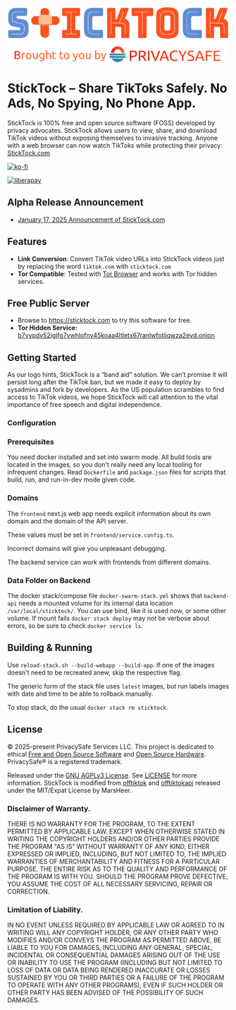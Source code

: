 <p align="center">
  <a href="https://sticktock.com"><img src="./sticktock-logos/sticktock-wordmark.svg" width="500" height="auto" /></a>
</p>

# StickTock &ndash; Share TikToks Safely. No Ads, No Spying, No Phone App.

StickTock is 100% free and open source software (FOSS) developed by privacy advocates. StickTock allows users to view, share, and download TikTok videos without exposing themselves to invasive tracking. Anyone with a web browser can now watch TikToks while protecting their privacy: [StickTock.com](https://sticktock.com)

[![ko-fi](https://ko-fi.com/img/githubbutton_sm.svg)](https://ko-fi.com/R6R1194HN7)

[![liberapay](https://liberapay.com/assets/widgets/donate.svg)](https://liberapay.com/PrivacySafe/donate)

## Alpha Release Announcement

* [January 17, 2025 Announcement of StickTock.com](
https://bitsontape.com/sticktock-share-tiktok-videos)

## Features

- **Link Conversion**: Convert TikTok video URLs into StickTock videos just by replacing the word `tiktok.com` with `sticktock.com`
- **Tor Compatible**: Tested with [Tor Browser](https://torproject.org/download) and works with Tor hidden services.

## Free Public Server

* Browse to https://sticktock.com to try this software for free.
* **Tor Hidden Service:** [b7vypdv52igjfg7vwhlofny45koaa4ltletx67ranlwfotiiqwza2eyd.onion](http://b7vypdv52igjfg7vwhlofny45koaa4ltletx67ranlwfotiiqwza2eyd.onion)

## Getting Started

As our logo hints, StickTock is a “band aid” solution. We can’t promise it will persist long after the TikTok ban, but we made it easy to deploy by sysadmins and fork by developers. As the US population scrambles to find access to TikTok videos, we hope StickTock will call attention to the vital importance of free speech and digital independence.

### Configuration

### Prerequisites

You need docker installed and set into swarm mode. All build tools are located in the images, so you don't really need any local tooling for infrequent changes. Read `Dockerfile` and `package.json` files for scripts that build, run, and run-in-dev mode given code.

### Domains

The `frontend` next.js web app needs explicit information about its own domain and the domain of the API server.

These values must be set in `frontend/service.config.ts`.

Incorrect domains will give you unpleasant debugging.

The backend service can work with frontends from different domains.

### Data Folder on Backend

The docker stack/compose file `docker-swarm-stack.yml` shows that `backend-api` needs a mounted volume for its internal data location `/var/local/sticktock/`. You can use bind, like it is used now, or some other volume. If mount fails `docker stack deploy` may not be verbose about errors, so be sure to check `docker service ls`.

## Building &amp; Running

Use `reload-stack.sh --build-webapp --build-app`. If one of the images doesn't need to be recreated anew, skip the respective flag.

The generic form of the stack file uses `latest` images, but run labels images with date and time to be able to rollback manually.

To stop stack, do the usual `docker stack rm sticktock`.

## License
© 2025-present PrivacySafe Services LLC. This project is dedicated to ethical <a href="https://fsf.org" target="_blank" rel="noreferrer noopener">Free and Open Source Software</a> and <a href="https://oshwa.org" target="_blank" rel="noreferrer noopener">Open Source Hardware</a>. PrivacySafe® is a registered trademark.

Released under the [GNU AGPLv3 License](LICENSE). See [LICENSE](LICENSE) for more information. StickTock is modified from [offtiktok](https://github.com/MarsHeer/offtiktok) and [offtiktokapi](https://github.com/MarsHeer/offtiktokapi) released under the MIT/Expat License by MarsHeer.

### Disclaimer of Warranty.

THERE IS NO WARRANTY FOR THE PROGRAM, TO THE EXTENT PERMITTED BY
APPLICABLE LAW.  EXCEPT WHEN OTHERWISE STATED IN WRITING THE COPYRIGHT
HOLDERS AND/OR OTHER PARTIES PROVIDE THE PROGRAM "AS IS" WITHOUT WARRANTY
OF ANY KIND, EITHER EXPRESSED OR IMPLIED, INCLUDING, BUT NOT LIMITED TO,
THE IMPLIED WARRANTIES OF MERCHANTABILITY AND FITNESS FOR A PARTICULAR
PURPOSE.  THE ENTIRE RISK AS TO THE QUALITY AND PERFORMANCE OF THE PROGRAM
IS WITH YOU.  SHOULD THE PROGRAM PROVE DEFECTIVE, YOU ASSUME THE COST OF
ALL NECESSARY SERVICING, REPAIR OR CORRECTION.

### Limitation of Liability.

IN NO EVENT UNLESS REQUIRED BY APPLICABLE LAW OR AGREED TO IN WRITING
WILL ANY COPYRIGHT HOLDER, OR ANY OTHER PARTY WHO MODIFIES AND/OR CONVEYS
THE PROGRAM AS PERMITTED ABOVE, BE LIABLE TO YOU FOR DAMAGES, INCLUDING ANY
GENERAL, SPECIAL, INCIDENTAL OR CONSEQUENTIAL DAMAGES ARISING OUT OF THE
USE OR INABILITY TO USE THE PROGRAM (INCLUDING BUT NOT LIMITED TO LOSS OF
DATA OR DATA BEING RENDERED INACCURATE OR LOSSES SUSTAINED BY YOU OR THIRD
PARTIES OR A FAILURE OF THE PROGRAM TO OPERATE WITH ANY OTHER PROGRAMS),
EVEN IF SUCH HOLDER OR OTHER PARTY HAS BEEN ADVISED OF THE POSSIBILITY OF
SUCH DAMAGES.
